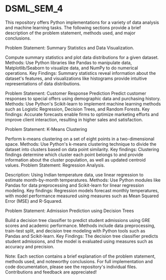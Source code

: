 # DSML_SEM_4
This repository offers Python implementations for a variety of data analysis and machine learning tasks. The following sections provide a brief description of the problem statement, methods used, and major conclusions.

Problem Statement: Summary Statistics and Data Visualization.

Compute summary statistics and plot data distributions for a given dataset. Methods: Use Python libraries like Pandas to manipulate data, Matplotlib/Seaborn to visualize data, and NumPy to do numerical operations. Key Findings: Summary statistics reveal information about the dataset's features, and visualizations like histograms provide intuitive representations of data distributions.

Problem Statement: Customer Response Prediction Predict customer responses to special offers using demographic data and purchasing history. Methods: Use Python's Scikit-learn to implement machine learning methods such as Logistic Regression, Decision Trees, and Random Forests. Key findings: Accurate forecasts enable firms to optimize marketing efforts and improve client interaction, resulting in higher sales and satisfaction.

Problem Statement: K-Means Clustering

Perform k-means clustering on a set of eight points in a two-dimensional space. Methods: Use Python's k-means clustering technique to divide the dataset into clusters based on data point similarity. Key findings: Clustering findings determine which cluster each point belongs to and provide information about the cluster population, as well as updated centroid values. Problem Statement: Regression Analysis.

Description: Using Indian temperature data, use linear regression to estimate month-by-month temperatures. Methods: Use Python modules like Pandas for data preprocessing and Scikit-learn for linear regression modeling. Key findings: Regression models forecast monthly temperatures, with model performance measured using measures such as Mean Squared Error (MSE) and R-Squared.

Problem Statement: Admission Prediction using Decision Trees

Build a decision tree classifier to predict student admissions using GRE scores and academic performance. Methods include data preprocessing, train-test split, and decision tree modeling with Python tools such as Pandas and Scikit-learn. Key Findings: The decision tree classifier predicts student admissions, and the model is evaluated using measures such as accuracy and precision.

Note: Each section contains a brief explanation of the problem statement, methods used, and noteworthy conclusions. For full implementation and code documentation, please see the repository's individual files. Contributions and feedback are appreciated!
